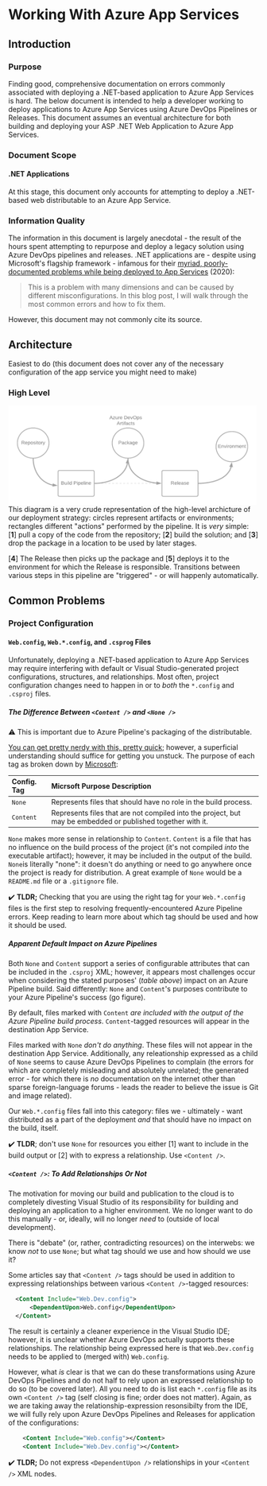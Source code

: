 # Working With Azure App Services

## Introduction

### Purpose

Finding good, comprehensive documentation on errors commonly associated with deploying a .NET-based application to Azure App Services is hard. The below document is intended to help a developer working to deploy applications to Azure App Services using Azure DevOps Pipelines or Releases. This document assumes an eventual architecture for both building and deploying your ASP .NET Web Application to Azure App Services.

### Document Scope

#### .NET Applications

At this stage, this document only accounts for attempting to deploy a .NET-based web distributable to an Azure App Service. 

### Information Quality

The information in this document is largely anecdotal - the result of the hours spent attempting to repurpose and deploy a legacy solution using Azure DevOps pipelines and releases. .NET applications are - despite using Microsoft's flagship framework - infamous for their [myriad, poorly-documented problems while being deployed to App Services](http://www.herlitz.nu/2020/01/10/web.config-transforms-not-working-in-azure-devops-pipeline/) (2020):

> This is a problem with many dimensions and can be caused by different misconfigurations. In this blog post, I will walk through the most common errors and how to fix them.

However, this document may not commonly cite its source.

## Architecture

Easiest to do (this document does not cover any of the necessary configuration of the app service you might need to make)

### High Level

<img align="left" width="500" height="200" src="./assets/azure-pipelines.png">

This diagram is a very crude representation of the high-level archicture of our deployment strategy: circles represent artifacts or environments; rectangles different "actions" performed by the pipeline. It is _very_ simple: [**1**] pull a copy of the code from the repository; [**2**] build the solution; and [**3**] drop the package in a location to be used by later stages.

[**4**] The Release then picks up the package and [**5**] deploys it to the environment for which the Release is responsible. Transitions between various steps in this pipeline are "triggered" - or will happenly automatically. 



## Common Problems

### Project Configuration

#### `Web.config`, `Web.*.config`, and `.csprog` Files

Unfortunately, deploying a .NET-based application to Azure App Services may require interfering with default or Visual Studio-generated project configurations, structures, and relationships. Most often, project configuration changes need to happen in or to _both_ the `*.config` and `.csproj` files.

##### The Difference Between `<Content />` and `<None />` 

:warning: This is important due to Azure Pipeline's packaging of the distributable.

[You can get pretty nerdy with this, pretty quick](https://stackoverflow.com/questions/41754602/whats-the-difference-between-content-and-none-when-always-copy-to-output-direc); however, a superficial understanding should suffice for getting you unstuck. The purpose of each tag as broken down by [Microsoft](https://docs.microsoft.com/en-us/visualstudio/msbuild/common-msbuild-project-items?view=vs-2019#none):

| Config. Tag | Micrsoft Purpose Description |
| :----       | :---- |
| `None`      | Represents files that should have no role in the build process. |
| `Content`   | Represents files that are not compiled into the project, but may be embedded or published together with it. |

`None` makes more sense in relationship to `Content`. `Content` is a file that has no influence on the build process of the project (it's not compiled _into_ the executable artifact); however, it may be included in the output of the build. `None`is literally "none": it doesn't do anything or need to go anywhere once the project is ready for distribution. A great example of `None` would be a `README.md` file or a `.gitignore` file.

:heavy_check_mark: **TLDR;** Checking that you are using the right tag for your `Web.*.config` files is the first step to resolving frequently-encountered Azure Pipeline errors. Keep reading to learn more about which tag should be used and how it should be used.

##### Apparent Default Impact on Azure Pipelines 

Both `None` and `Content` support a series of configurable attributes that can be included in the `.csproj` XML; however, it appears most challenges occur when considering the stated purposes' (_table above_) impact on an Azure Pipeline build. Said differently: `None` and `Content`'s purposes contribute to your Azure Pipeline's success (go figure).

By default, files marked with `Content` _are included with the output of the Azure Pipeline build process_. `Content`-tagged resources will appear in the destination App Service.

Files marked with `None` _don't do anything_. These files will not appear in the destination App Service. Additionally, any releationship expressed as a child of `None` seems to cause Azure DevOps Pipelines to complain (the errors for which are completely misleading and absolutely unrelated; the generated error - for which there is _no_ documentation on the internet other than sparse foreign-language forums - leads the reader to believe the issue is Git and image related).

Our `Web.*.config` files fall into this category: files we - ultimately - want distributed as a part of the deployment _and_ that should have no impact on the build, itself.

:heavy_check_mark: **TLDR**; don't use `None` for resources you either [1] want to include in the build output or [2] with to express a relationship. Use `<Content />`.

##### `<Content />`: To Add Relationships Or Not

The motivation for moving our build and publication to the cloud is to completely divesting Visual Studio of its responsibility for building and deploying an application to a higher environment. We no longer want to do this manually - or, ideally, will no longer _need_ to (outside of local development).

There is "debate" (or, rather, contradicting resources) on the interwebs: we know _not_ to use `None`; but what tag should we use and how should we use it?

Some articles say that `<Content />` tags should be used in addition to expressing relationships between various `<Content />`-tagged resources:

```xml
  <Content Include="Web.Dev.config">
	  <DependentUpon>Web.config</DependentUpon>
  </Content>
```

The result is certainly a cleaner experience in the Visual Studio IDE; however, it is unclear whether Azure DevOps actually supports these relationships. The relationship being expressed here is that `Web.Dev.config` needs to be applied to (merged with) `Web.config`. 

However, what _is_ clear is that we can do these transformations using Azure DevOps Pipelines and do not half to rely upon an expressed relationship to do so (to be covered later). All you need to do is list each `*.config` file as its own `<Content />` tag (self closing is fine; order does not matter). Again, as we are taking away the relationship-expression resonsibilty from the IDE, we will fully rely upon Azure DevOps Pipelines and Releases for application of the configurations:

```xml
	<Content Include="Web.config"></Content>
	<Content Include="Web.Dev.config"></Content>
```

:heavy_check_mark: **TLDR;** Do not express `<DependentUpon />` relationships in your `<Content />` XML nodes.



